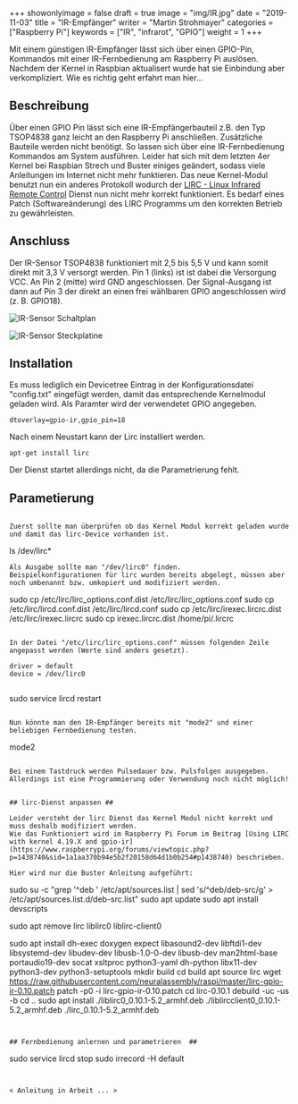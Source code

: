 +++
showonlyimage = false
draft = true
image = "img/IR.jpg"
date = "2019-11-03"
title = "IR-Empfänger"
writer = "Martin Strohmayer"
categories = ["Raspberry Pi"]
keywords = ["IR", "infrarot", "GPIO"]
weight = 1
+++

Mit einem günstigen IR-Empfänger lässt sich über einen GPIO-Pin, Kommandos mit einer IR-Fernbedienung am Raspberry Pi auslösen. Nachdem der Kernel in Raspbian aktualisert wurde hat sie Einbindung aber verkompliziert. Wie es richtig geht erfahrt man hier... 
<!--more-->

## Beschreibung ##

Über einen GPIO Pin lässt sich eine IR-Empfängerbauteil z.B. den Typ TSOP4838 ganz leicht an den Raspberry Pi anschließen. Zusätzliche Bauteile werden nicht benötigt. So lassen sich über eine IR-Fernbedienung Kommandos am System ausführen. Leider hat sich mit dem letzten 4er Kernel bei Raspbian Strech und Buster einiges geändert, sodass viele Anleitungen im Internet nicht mehr funktieren. Das neue Kernel-Modul benutzt nun ein anderes Protokoll wodurch der [LIRC - Linux Infrared Remote Control](http://www.lirc.org/) Dienst nun nicht mehr korrekt funktioniert. Es bedarf eines Patch (Softwareänderung) des LIRC Programms um den korrekten Betrieb zu gewährleisten.
 

## Anschluss ##

Der IR-Sensor TSOP4838 funktioniert mit 2,5 bis 5,5 V und kann somit direkt mit 3,3 V versorgt werden. Pin 1 (links) ist ist dabei die Versorgung VCC. An Pin 2 (mitte) wird GND angeschlossen. Der Signal-Ausgang ist dann auf Pin 3 der direkt an einen frei wählbaren GPIO angeschlossen wird (z. B. GPIO18).  

![IR-Sensor Schaltplan](../../img/IR_Schaltplan.png) 

![IR-Sensor Steckplatine](../../img/IR_Steckplatine.png) 


## Installation ##

Es muss lediglich ein Devicetree Eintrag in der Konfigurationsdatei "config.txt" eingefügt werden, damit das entsprechende Kernelmodul geladen wird. Als Paramter wird der verwendetet GPIO angegeben.

```
dtoverlay=gpio-ir,gpio_pin=18
```

Nach einem Neustart kann der Lirc installiert werden.

```
apt-get install lirc
```

Der Dienst startet allerdings nicht, da die Parametrierung fehlt. 


## Parametierung ##

```

Zuerst sollte man überprüfen ob das Kernel Modul korrekt geladen wurde und damit das lirc-Device vorhanden ist. 
```
ls /dev/lirc* 
```
Als Ausgabe sollte man "/dev/lirc0" finden.  
Beispielkonfigurationen für lirc wurden bereits abgelegt, müssen aber noch umbenannt bzw. umkopiert und modifiziert werden.

```
sudo cp /etc/lirc/lirc_options.conf.dist /etc/lirc/lirc_options.conf
sudo cp /etc/lirc/lircd.conf.dist /etc/lirc/lircd.conf
sudo cp /etc/lirc/irexec.lircrc.dist /etc/lirc/irexec.lircrc
sudo cp irexec.lircrc.dist /home/pi/.lircrc
```

In der Datei "/etc/lirc/lirc_options.conf" müssen folgenden Zeile angepasst werden (Werte sind anders gesetzt).

```
    driver = default
    device = /dev/lirc0
```

```
sudo service lircd restart
```

Nun könnte man den IR-Empfänger bereits mit "mode2" und einer beliebigen Fernbedienung testen.

```
mode2
```

Bei einem Tastdruck werden Pulsedauer bzw. Pulsfolgen ausgegeben.  
Allerdings ist eine Programmierung oder Verwendung noch nicht möglich!


## lirc-Dienst anpassen ##

Leider versteht der lirc Dienst das Kernel Modul nicht korrekt und muss deshalb modifiziert werden.
Wie das Funktioniert wird im Raspberry Pi Forum im Beitrag [Using LIRC with kernel 4.19.X and gpio-ir](https://www.raspberrypi.org/forums/viewtopic.php?p=1438740&sid=1a1aa370b94e5b2f20158d64d1b0b254#p1438740) beschrieben.  

Hier wird nur die Buster Anleitung aufgeführt:

```
sudo su -c "grep '^deb ' /etc/apt/sources.list | sed 's/^deb/deb-src/g' > /etc/apt/sources.list.d/deb-src.list"
sudo apt update
sudo apt install devscripts

sudo apt remove lirc liblirc0 liblirc-client0

sudo apt install dh-exec doxygen expect libasound2-dev libftdi1-dev libsystemd-dev libudev-dev libusb-1.0-0-dev libusb-dev man2html-base portaudio19-dev socat xsltproc python3-yaml dh-python libx11-dev python3-dev python3-setuptools
mkdir build
cd build
apt source lirc
wget https://raw.githubusercontent.com/neuralassembly/raspi/master/lirc-gpio-ir-0.10.patch
patch -p0 -i lirc-gpio-ir-0.10.patch
cd lirc-0.10.1
debuild -uc -us -b
cd ..
sudo apt install ./liblirc0_0.10.1-5.2_armhf.deb ./liblircclient0_0.10.1-5.2_armhf.deb ./lirc_0.10.1-5.2_armhf.deb 
```


## Fernbedienung anlernen und parametrieren  ##

```
sudo service lircd stop
sudo irrecord -H default
```


< Anleitung in Arbeit ... >

